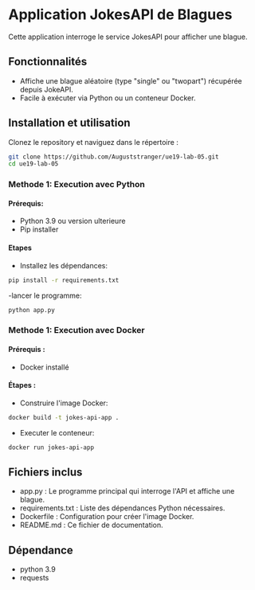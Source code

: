 # Application JokesAPI de Blagues

Cette application interroge le service JokesAPI pour afficher une blague.

## Fonctionnalités
- Affiche une blague aléatoire (type "single" ou "twopart") récupérée depuis JokeAPI.
- Facile à exécuter via Python ou un conteneur Docker.

## Installation et utilisation 

Clonez le repository et naviguez dans le répertoire :
```bash
git clone https://github.com/Auguststranger/ue19-lab-05.git
cd ue19-lab-05
```

### Methode 1: Execution avec Python

#### Prérequis:
- Python 3.9 ou version ulterieure
- Pip installer
#### Etapes
- Installez les dépendances:
```bash
pip install -r requirements.txt
```
-lancer le programme:
```bash
python app.py
```

### Methode 1: Execution avec Docker
#### Prérequis :
- Docker installé
#### Étapes :
- Construire l'image Docker:
```bash
docker build -t jokes-api-app .
```
- Executer le conteneur:
```bash
docker run jokes-api-app
```
## Fichiers inclus
- app.py : Le programme principal qui interroge l'API et affiche une blague.
- requirements.txt : Liste des dépendances Python nécessaires.
- Dockerfile : Configuration pour créer l'image Docker.
- README.md : Ce fichier de documentation.

## Dépendance

- python 3.9
- requests
